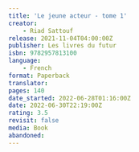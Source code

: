 ```yaml
---
title: 'Le jeune acteur - tome 1'
creator:
    - Riad Sattouf
release: 2021-11-04T04:00:00Z
publisher: Les livres du futur
isbn: 9782957813100
language:
    - French
format: Paperback
translator:
pages: 140
date_started: 2022-06-28T01:16:00Z
date: 2022-06-30T22:19:00Z
rating: 3.5
revisit: false
media: Book
abandoned:
---
```

